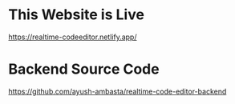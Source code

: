 # This Website is Live 
https://realtime-codeeditor.netlify.app/

# Backend Source Code
https://github.com/ayush-ambasta/realtime-code-editor-backend
